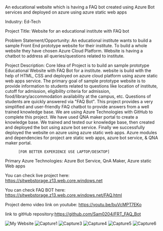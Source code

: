 An educational website which is having a FAQ bot created using Azure Bot services and deployed on azure using azure static web apps

Industry: Ed-Tech

Project Title: Website for an educational institute with FAQ bot

Problem Statement/Opportunity: An educational institute wants to build a sample Front End prototype website for their institute. To build a whole website they have chosen Azure Cloud Platform. Website is having a chatbot to address all queries/questions related to institute.

Project Description: Core Idea of Project is to build an sample prototype Educational Website with FAQ Bot for a institute. website is build with the help of HTML, CSS and deployed on azure cloud platform using azure static web apps service. The primary goal of sample prototype website is to provide information to students related to questions like location of institute, cutoff for admission, eligibility criteria for admission, food/library/accommodation availability at the campus, etc. Questions of students are quickly answered via "FAQ Bot". This project provides a very simplified and user-friendly FAQ chatbot to provide answers from a well trained knowledge base.
We are using Azure Technologies with GitHub to complete this project. We have used QNA maker portal to create a knowledge base.
We trained and tested our knowledge base, then created and deployed the bot using azure bot service. Finally we successfully deployed the website on azure using azure static web apps. Azure modules and dependencies for project are static web apps, azure bot service, & QNA maker portal.

          [FOR BETTER EXPERIENCE USE LAPTOP/DESKTOP]
          
Primary Azure Technologies: Azure Bot Service, QnA Maker, Azure static Web apps

You can check live project here: https://sitwebstorage.z13.web.core.windows.net

You can check FAQ BOT here: https://sitwebstorage.z13.web.core.windows.net/FAQ.html 

Project demo video link on youtube: https://youtu.be/buVcMPT7EKo

link to gitHub repository:https://github.com/Sam0204/FRT_FAQ_Bot




![My Website](https://user-images.githubusercontent.com/97906758/154845029-4c489851-bb15-4a48-b4fa-65596e420883.PNG)
![Capture1](https://user-images.githubusercontent.com/97906758/154845058-a3da5624-af13-4d86-9127-f41d2a5c809d.PNG)
![Capture3](https://user-images.githubusercontent.com/97906758/154845316-b34a89b5-4374-4fe8-bee4-8ac40f00f5d6.PNG)
![Capture4](https://user-images.githubusercontent.com/97906758/154845321-c8c2bdf2-2643-40e8-9c0a-bceee8bd4020.PNG)
![Capture5](https://user-images.githubusercontent.com/97906758/154845327-6f0d9ca2-68d8-4366-881d-098ff0d589d4.PNG)
![Capture6](https://user-images.githubusercontent.com/97906758/154845330-41ce63c7-7066-4c7f-bb55-7bd67f6b1ffe.PNG)
